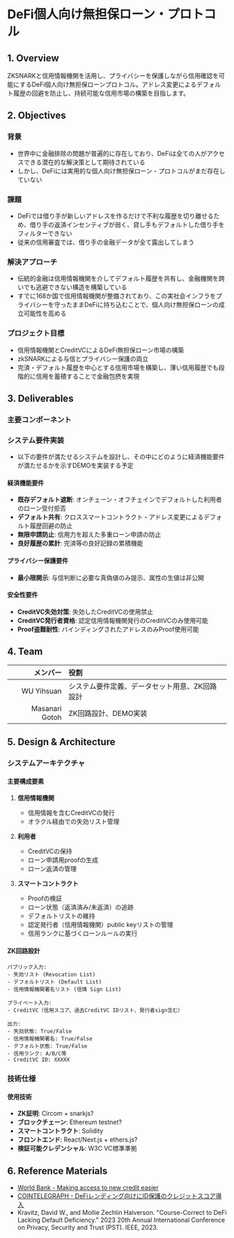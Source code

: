 # DeFi個人向け無担保ローン・プロトコル

## 1. Overview <!-- プロジェクトの概要を数行で記載 -->

ZKSNARKと信用情報機関を活用し、プライバシーを保護しながら信用確認を可能にするDeFi個人向け無担保ローンプロトコル。アドレス変更によるデフォルト履歴の回避を防止し、持続可能な信用市場の構築を目指します。

## 2. Objectives <!-- プロジェクトの背景・目的・スコープ等を記載 -->

### 背景
- 世界中に金融排除の問題が普遍的に存在しており、DeFiは全ての人がアクセスできる潜在的な解決策として期待されている
- しかし、DeFiには実用的な個人向け無担保ローン・プロトコルがまだ存在していない

### 課題
- DeFiでは借り手が新しいアドレスを作るだけで不利な履歴を切り離せるため、借り手の返済インセンティブが弱く、貸し手もデフォルトした借り手をフィルターできない
- 従来の信用審査では、借り手の金融データが全て露出してしまう

### 解決アプローチ
- 伝統的金融は信用情報機関を介してデフォルト履歴を共有し、金融機関を跨いでも逃避できない構造を構築している
- すでに168か国で信用情報機関が整備されており、この実社会インフラをプライバシーを守ったままDeFiに持ち込むことで、個人向け無担保ローンの成立可能性を高める

### プロジェクト目標
- 信用情報機関とCreditVCによるDeFi無担保ローン市場の構築
- zkSNARKによる与信とプライバシー保護の両立
- 完済・デフォルト履歴を中心とする信用市場を構築し、薄い信用履歴でも段階的に信用を蓄積することで金融包摂を実現

## 3. Deliverables <!-- プロジェクトにおける成果物の想定を記載 -->

### 主要コンポーネント

### システム要件実装
- 以下の要件が満たせるシステムを設計し、その中にどのように経済機能要件が満たせるかを示すDEMOを実装する予定

#### 経済機能要件
- **既存デフォルト遮断**: オンチェーン・オフチェインでデフォルトした利用者のローン受付拒否
- **デフォルト共有**: クロススマートコントラクト・アドレス変更によるデフォルト履歴回避の防止
- **無限申請防止**: 信用力を超えた多重ローン申請の防止
- **良好履歴の累計**: 完済等の良好記録の累積機能

#### プライバシー保護要件
- **最小限開示**: 与信判断に必要な真偽値のみ提示、属性の生値は非公開

#### 安全性要件
- **CreditVC失効対策**: 失効したCreditVCの使用禁止
- **CreditVC発行者資格**: 認定信用情報機関発行のCreditVCのみ使用可能
- **Proof盗難耐性**: バインディングされたアドレスのみProof使用可能

## 4. Team <!-- プロジェクトメンバーとそれぞれの役割(e.g.,どの部分を担当するか)を記載 -->

| メンバー | 役割 |
|-------:|:-----|
| WU Yihsuan | システム要件定義、データセット用意、ZK回路設計 |
| Masanari Gotoh | ZK回路設計、DEMO実装 |
## 5. Design & Architecture <!-- 全体設計や細部のアーキテクチャーを具体的に記載(成果物が実装の場合のみ) -->

### システムアーキテクチャ

#### 主要構成要素

1. **信用情報機関**
   - 信用情報を含むCreditVCの発行
   - オラクル経由での失効リスト管理
   

2. **利用者**
   - CreditVCの保持
   - ローン申請用proofの生成
   - ローン返済の管理

3. **スマートコントラクト**
   - Proofの検証
   - ローン状態（返済済み/未返済）の追跡
   - デフォルトリストの維持
   - 認定発行者（信用情報機関）public keyリストの管理
   - 信用ランクに基づくローンルールの実行
   
#### ZK回路設計
```
パブリック入力:
- 失効リスト (Revocation List)
- デフォルトリスト (Default List)
- 信用情報機関署名リスト (信情 Sign List)

プライベート入力:
- CreditVC（信用スコア、過去CreditVC IDリスト、発行者sign含む）

出力:
- 失効状態: True/False
- 信用情報機関署名: True/False
- デフォルト状態: True/False
- 信用ランク: A/B/C等
- CreditVC ID: XXXXX
```

### 技術仕様

#### 使用技術
- **ZK証明**: Circom + snarkjs?
- **ブロックチェーン**: Ethereum testnet?
- **スマートコントラクト**: Solidity
- **フロントエンド**: React/Next.js + ethers.js?
- **検証可能クレデンシャル**: W3C VC標準準拠



## 6. Reference Materials <!-- 参考にした資料・リンク等を記載 -->

- [World Bank - Making access to new credit easier](https://blogs.worldbank.org/en/developmenttalk/making-access-new-credit-easier)
- [COINTELEGRAPH - DeFiレンディング向けにID保護のクレジットスコア導入](https://jp.cointelegraph.com/news/transunion-to-begin-providing-identity-protected-credit-scoring-for-defi-lending)
- Kravitz, David W., and Mollie Zechlin Halverson. "Course-Correct to DeFi Lacking Default Deficiency." 2023 20th Annual International Conference on Privacy, Security and Trust (PST). IEEE, 2023.


